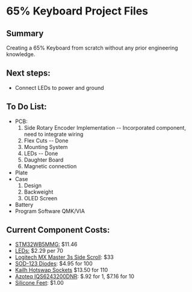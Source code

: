 # 65% Keyboard Project Files
## Summary
  Creating a 65% Keyboard from scratch without any prior engineering knowledge.

## Next steps:
  * Connect LEDs to power and ground



## To Do List:
* PCB:
  1. Side Rotary Encoder Implementation -- Incorporated component, need to integrate wiring
  2. Flex Cuts -- Done
  3. Mounting System
  4. LEDs                               -- Done
  5. Daughter Board
  6. Magnetic connection
* Plate
* Case
  1. Design
  2. Backweight
  3. OLED Screen
* Battery
* Program Software QMK/VIA


## Current Component Costs:

* [STM32WB5MMG:](https://www.mouser.com/ProductDetail/STMicroelectronics/STM32WB5MMGH6TR?qs=DPoM0jnrROVhTOz01VaBhQ%3D%3D) $11.46
* [LEDs:](https://www.aliexpress.us/item/2251832648616581.html?gatewayAdapt=glo2usa4itemAdapt) $2.29 per 70
* [Logitech MX Master 3s Side Scroll](https://www.aliexpress.us/item/3256805736389448.html?spm=a2g0o.order_list.order_list_main.5.6ac41802afgPFI&gatewayAdapt=glo2usa): $33
* [SOD-123 Diodes](https://www.adafruit.com/product/5099): $4.95 for 100
* [Kailh Hotswap Sockets](https://cannonkeys.com/products/kailh-mx-hotswap-sockets?variant=40866971091055) $13.50 for 110
* [Azoteq IQS6243200DNR](https://www.mouser.com/ProductDetail/Azoteq/IQS6243200DNR?qs=T%252BzbugeAwjhoI7UzUjJguA%3D%3D): $.92 for 1, $7.16 for 10
* [Silicone Feet](https://kbdfans.com/products/rubber-feet-pads-hemispherical-shape-eva-silicone-anti-slip?variant=34477878739083): $1.00
